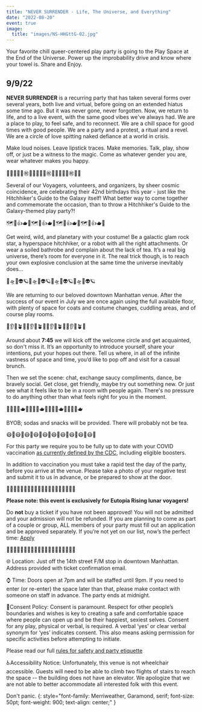 ```yaml
---
title: "NEVER SURRENDER - Life, The Universe, and Everything"
date: "2022-08-20"
event: true
image:
  title: "images/NS-HHGttG-02.jpg"
---
```



Your favorite chill queer-centered play party is going to the Play Space at the End of the Universe. Power up the improbability drive and know where your towel is. Share and Enjoy. 

## 9/9/22

**NEVER SURRENDER** is a recurring party that has taken several forms over several years, both live and virtual, before going on an extended hiatus some time ago. But it was never gone, never forgotten. Now, we return to life, and to a live event, with the same good vibes we've always had.
We are a place to play, to feel safe, and to reconnect. We are a chill space for good times with good people. We are a party and a protest, a ritual and a revel. We are a circle of love spitting naked defiance at a world in crisis.

Make loud noises. Leave lipstick traces. Make memories. Talk, play, show off, or just be a witness to the magic. Come as whatever gender you are, wear whatever makes you happy.
 
🎂🍰🍨🎁🎉㊗️🎂🍰🍨🎁🎉㊗️🎂🍰🍨🎁🎉㊗️🎂🍰

Several of our Voyagers, volunteers, and organizers, by sheer cosmic coincidence, are celebrating their 42nd birthdays this year - just like the Hitchhiker's Guide to the Galaxy itself! What better way to come together and commemorate the occasion, than to throw a Hitchhiker's Guide to the Galaxy-themed play party?!

🗺🏏👍🫖🥪🗺🏏👍🫖🥪🗺🏏👍🫖🥪🗺🏏👍🫖🥪

Get weird, wild, and planetary with your costume! Be a galactic glam rock star, a hyperspace hitchhiker, or a robot with all the right attachments. Or wear a soiled bathrobe and complain about the lack of tea. It’s a real big universe, there’s room for everyone in it. The real trick though, is to reach your own explosive conclusion at the same time the universe inevitably does…

🚀🛸🤖👽🪐🚀🛸🤖👽🪐🚀🛸🤖👽🪐🚀🛸🤖👽🪐

We are returning to our beloved downtown Manhattan venue. After the success of our event in July we are once again using the full available floor, with plenty of space for coats and costume changes, cuddling areas, and of course play rooms.

🐠👂🐋🪴🧺🐠👂🐋🪴🧺🐠👂🐋🪴🧺🐠👂🐋🪴🧺

Around about **7:45** we will kick off the welcome circle and get acquainted, so don't miss it. It’s an opportunity to introduce yourself, share your intentions, put your hopes out there. Tell us where, in all of the infinite vastness of space and time, you’d like to pop off and visit for a casual brunch. 

Then we set the scene: chat, exchange saucy compliments, dance, be bravely social. Get close, get friendly, maybe try out something new. Or just see what it feels like to be in a room with people again. There's no pressure to do anything other than what feels right for you in the moment.

🥪🎂🍹🍾🫖🥪🎂🍹🍾🫖🥪🎂🍹🍾🫖🥪🎂🍹🍾🫖

BYOB; sodas and snacks will be provided. There will probably not be tea.

😷💉😷💉😷💉😷💉😷💉😷💉😷💉😷💉😷💉😷💉

For this party we require you to be fully up to date with your COVID vaccination [as currently defined by the CDC](https://www.cdc.gov/coronavirus/2019-ncov/vaccines/stay-up-to-date.html), including eligible boosters.

In addition to vaccination you must take a rapid test the day of the party, before you arrive at the venue. Please take a photo of your negative test and submit it to us in advance, or be prepared to show at the door.

🚫🛑🚫❌🚫🛑🚫❌🚫🛑🚫❌🚫🛑🚫❌🚫🛑🚫❌

**Please note: this event is exclusively for Eutopia Rising lunar voyagers!**

Do **not** buy a ticket if you have not been approved! You will not be admitted and your admission will not be refunded. If you are planning to come as part of a couple or group, ALL members of your party must fill out an application and be approved separately. If you’re not yet on our list, now’s the perfect time: [Apply](https://airtable.com/shr7RtHo2x8n0mNP3)

🚫🛑🚫❌🚫🛑🚫❌🚫🛑🚫❌🚫🛑🚫❌🚫🛑🚫❌

🌐 Location: Just off the 14th street F/M stop in downtown Manhattan. Address provided with ticket confirmation email.

⌚ Time: Doors open at 7pm and will be staffed until 9pm. If you need to enter (or re-enter) the space later than that, please make contact with someone on staff in advance. The party ends at midnight.

💖Consent Policy: Consent is paramount. Respect for other people’s boundaries and wishes is key to creating a safe and comfortable space where people can open up and be their happiest, sexiest selves. Consent for any play, physical or verbal, is required. A verbal ‘yes’ or clear verbal synonym for ‘yes’ indicates consent. This also means asking permission for specific activities before attempting to initiate.

Please read our full [rules for safety and party etiquette](https://eutopia-rising.org/safety/)

♿️Accessibility Notice: Unfortunately, this venue is not wheelchair accessible. Guests will need to be able to climb two flights of stairs to reach the space -- the building does not have an elevator. We apologize that we are not able to better accommodate all interested folk with this event.

<link href='https://fonts.googleapis.com/css?family=Merriweather' rel='stylesheet'>
Don't panic.
{: style="font-family: Merriweather, Garamond, serif; font-size: 50pt; font-weight: 900; text-align: center;" }
